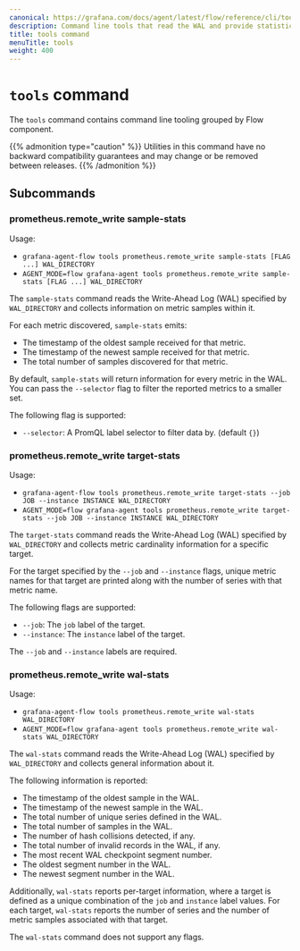 ```yaml
---
canonical: https://grafana.com/docs/agent/latest/flow/reference/cli/tools/
description: Command line tools that read the WAL and provide statistical information.
title: tools command
menuTitle: tools
weight: 400
---
```


# `tools` command

The `tools` command contains command line tooling grouped by Flow component.

{{% admonition type="caution" %}}
Utilities in this command have no backward compatibility
guarantees and may change or be removed between releases.
{{% /admonition %}}

## Subcommands

### prometheus.remote_write sample-stats

Usage: 

* `grafana-agent-flow tools prometheus.remote_write sample-stats [FLAG ...] WAL_DIRECTORY`
* `AGENT_MODE=flow grafana-agent tools prometheus.remote_write sample-stats [FLAG ...] WAL_DIRECTORY`

The `sample-stats` command reads the Write-Ahead Log (WAL) specified by
`WAL_DIRECTORY` and collects information on metric samples within it.

For each metric discovered, `sample-stats` emits:

* The timestamp of the oldest sample received for that metric.
* The timestamp of the newest sample received for that metric.
* The total number of samples discovered for that metric.

By default, `sample-stats` will return information for every metric in the WAL.
You can pass the `--selector` flag to filter the reported metrics to a smaller set.

The following flag is supported:

* `--selector`: A PromQL label selector to filter data by. (default `{}`)

### prometheus.remote_write target-stats

Usage: 

* `grafana-agent-flow tools prometheus.remote_write target-stats --job JOB --instance INSTANCE WAL_DIRECTORY`
* `AGENT_MODE=flow grafana-agent tools prometheus.remote_write target-stats --job JOB --instance INSTANCE WAL_DIRECTORY`

The `target-stats` command reads the Write-Ahead Log (WAL) specified by
`WAL_DIRECTORY` and collects metric cardinality information for a specific
target.

For the target specified by the `--job` and `--instance` flags, unique metric
names for that target are printed along with the number of series with that
metric name.

The following flags are supported:

* `--job`: The `job` label of the target.
* `--instance`: The `instance` label of the target.

The `--job` and `--instance` labels are required.

### prometheus.remote_write wal-stats

Usage: 

* `grafana-agent-flow tools prometheus.remote_write wal-stats WAL_DIRECTORY`
* `AGENT_MODE=flow grafana-agent tools prometheus.remote_write wal-stats WAL_DIRECTORY`

The `wal-stats` command reads the Write-Ahead Log (WAL) specified by
`WAL_DIRECTORY` and collects general information about it.

The following information is reported:

* The timestamp of the oldest sample in the WAL.
* The timestamp of the newest sample in the WAL.
* The total number of unique series defined in the WAL.
* The total number of samples in the WAL.
* The number of hash collisions detected, if any.
* The total number of invalid records in the WAL, if any.
* The most recent WAL checkpoint segment number.
* The oldest segment number in the WAL.
* The newest segment number in the WAL.

Additionally, `wal-stats` reports per-target information, where a target is
defined as a unique combination of the `job` and `instance` label values. For
each target, `wal-stats` reports the number of series and the number of
metric samples associated with that target.

The `wal-stats` command does not support any flags.
